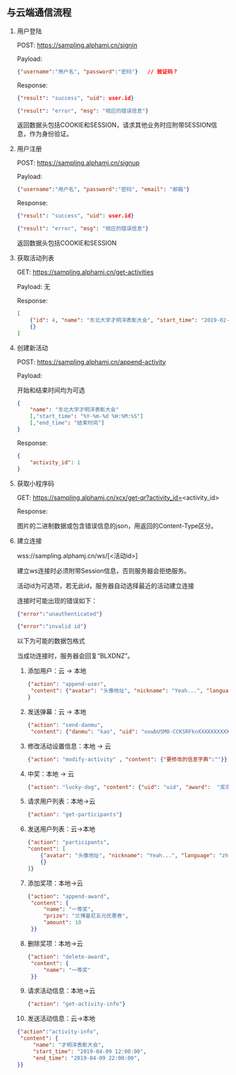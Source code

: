 ## 与云端通信流程

1. 用户登陆

   POST: https://sampling.alphamj.cn/signin

   Payload: 

   ```json
   {"username":"用户名", "password":"密码"}   // 验证码？
   ```

   Response: 
   ```json
   {"result": "success", "uid": user.id}
   ```
   ```json
   {"result": "error", "msg": "相应的错误信息"}
   ```

   返回数据头包括COOKIE和SESSION，请求其他业务时应附带SESSION信息，作为身份验证。

2. 用户注册

   POST: https://sampling.alphamj.cn/signup

   Payload: 
   ```json
   {"username":"用户名", "password":"密码", "email": "邮箱"}
   ```

   Response: 
   ```json
   {"result": "success", "uid": user.id}
   ```
   ```json
   {"result": "error", "msg": "相应的错误信息"}
   ```

   返回数据头包括COOKIE和SESSION

3. 获取活动列表

   GET: https://sampling.alphamj.cn/get-activities

   Payload: 无

   Response: 

   ```json
   [
       {"id": 4, "name": "东北大学才明洋表彰大会", "start_time": "2019-02-30 08:20:18", "end_time": "2019-2-31 20:17:24"},
       {}
   ]
   ```

4. 创建新活动

   POST: https://sampling.alphamj.cn/append-activity

   Payload:

   开始和结束时间均为可选

   ```json
   {
       "name": "东北大学才明洋表彰大会"
       [,"start_time": "%Y-%m-%d %H:%M:%S"]
       [,"end_time": "结束时间"]
   }
   ```

   Response:

   ```json
   {
       "activity_id": 1
   }
   ```

5. 获取小程序码

   GET: https://sampling.alphamj.cn/xcx/get-qr?activity_id=<activity_id>

   Response:

   图片的二进制数据或包含错误信息的json，用返回的Content-Type区分。

6. 建立连接

   wss://sampling.alphamj.cn/ws/[<活动id>]

   建立ws连接时必须附带Session信息，否则服务器会拒绝服务。

   活动id为可选项，若无此id，服务器自动选择最近的活动建立连接

   连接时可能出现的错误如下：

   ```json
   {"error":"unauthenticated"}
   ```
   ```json
   {"error":"invalid id"}
   ```

   以下为可能的数据包格式

   当成功连接时，服务器会回复“BLXDNZ”。

   1. 添加用户：云 -> 本地

      ```json
      {"action": "append-user", 
       "content": {"avatar": "头像地址", "nickname": "Yeah...", "language": "zh_CN", "nickName": "Yeah...", "country": "China", "province": "Jilin", "gender": 1, "uid": "oxwbU5M0-CCKSRFknXXXXXXXXXXX", "city": "Yanbian"}
      }
      ```

   2. 发送弹幕：云 -> 本地

      ```json
      {"action": "send-danmu", 
       "content": {"danmu": "kao", "uid": "oxwbU5M0-CCKSRFknXXXXXXXXXXX"}}
      ```

   3. 修改活动设置信息：本地 -> 云

      ```json
      {"action": "modify-activity" , "content": {"要修改的信息字典":""}}
      ```

   4. 中奖：本地 -> 云

      ```json
      {"action": "lucky-dog", "content": {"uid": "uid", "award":  "奖项名称"}}
      ```

   5. 请求用户列表：本地->云

      ```json
      {"action": "get-participants"}
      ```

   6. 发送用户列表：云->本地

      ```json
      {"action": "participants", 
      "content": [
          {"avatar": "头像地址", "nickname": "Yeah...", "language": "zh_CN", "nickName": "Yeah...", "country": "China", "province": "Jilin", "gender": 1, "uid": "oxwbU5M0-CCKSRFknXXXXXXXXXXX", "city": "Yanbian"},
          {}
      ]}
      ```

   7. 添加奖项：本地->云

      ```json
      {"action": "append-award",
       "content": {
           "name": "一等奖",
           "prize": "兰博基尼五元优惠券",
           "amount": 10
       }}
      ```

   8. 删除奖项：本地->云

      ```json
      {"action": "delete-award",
       "content": {
           "name": "一等奖"
       }}
      ```

   9. 请求活动信息：本地->云

      ```json
      {"action": "get-activity-info"}
      ```

   10. 发送活动信息：云->本地

      ```json
      {"action":"activity-info",
       "content": {
           "name": "才明洋表彰大会",
           "start_time": "2019-04-09 12:00:00",
           "end_time": "2019-04-09 22:00:00",
      }}
      ```

